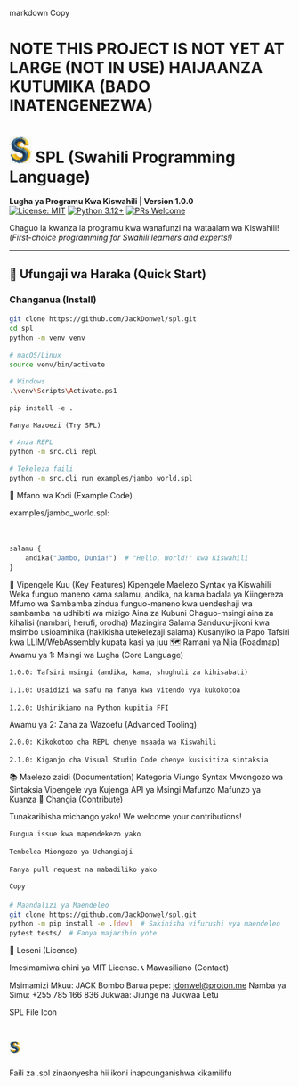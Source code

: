 markdown
Copy
# NOTE THIS PROJECT IS NOT YET AT LARGE (NOT IN USE) HAIJAANZA KUTUMIKA (BADO INATENGENEZWA)
# <img src="docs/logo.svg" width="40"> SPL (Swahili Programming Language)

**Lugha ya Programu Kwa Kiswahili | Version 1.0.0**  
[![License: MIT](https://img.shields.io/badge/License-MIT-yellow.svg)](LICENSE)
[![Python 3.12+](https://img.shields.io/badge/Python-3.12%2B-blue.svg)](https://www.python.org)
[![PRs Welcome](https://img.shields.io/badge/PRs-welcome-brightgreen.svg)](CONTRIBUTING.md)

Chaguo la kwanza la programu kwa wanafunzi na wataalam wa Kiswahili!  
*(First-choice programming for Swahili learners and experts!)*

---

## 🚀 Ufungaji wa Haraka (Quick Start)

### **Changanua (Install)**
```bash
git clone https://github.com/JackDonwel/spl.git
cd spl
python -m venv venv
```
```bash
# macOS/Linux
source venv/bin/activate
```
```sh
# Windows
.\venv\Scripts\Activate.ps1
```
```python
pip install -e .
```
```spl
Fanya Mazoezi (Try SPL)

```
```bash
# Anza REPL
python -m src.cli repl
```
```bash
# Tekeleza faili
python -m src.cli run examples/jambo_world.spl
```
🌟 Mfano wa Kodi (Example Code)

examples/jambo_world.spl:
```python


salamu {
    andika("Jambo, Dunia!")  # "Hello, World!" kwa Kiswahili
}
```

🔑 Vipengele Kuu (Key Features)
Kipengele	Maelezo
Syntax ya Kiswahili	Weka funguo maneno kama salamu, andika, na kama badala ya Kiingereza
Mfumo wa Sambamba	zindua funguo-maneno kwa uendeshaji wa sambamba na udhibiti wa mizigo
Aina za Kubuni	Chaguo-msingi aina za kihalisi (nambari, herufi, orodha)
Mazingira Salama	Sanduku-jikoni kwa msimbo usioaminika (hakikisha utekelezaji salama)
Kusanyiko la Papo	Tafsiri kwa LLIM/WebAssembly kupata kasi ya juu
🗺️ Ramani ya Njia (Roadmap)
Awamu ya 1: Msingi wa Lugha (Core Language)

    1.0.0: Tafsiri msingi (andika, kama, shughuli za kihisabati)

    1.1.0: Usaidizi wa safu na fanya kwa vitendo vya kukokotoa

    1.2.0: Ushirikiano na Python kupitia FFI

Awamu ya 2: Zana za Wazoefu (Advanced Tooling)

    2.0.0: Kikokotoo cha REPL chenye msaada wa Kiswahili

    2.1.0: Kiganjo cha Visual Studio Code chenye kusisitiza sintaksia

📚 Maelezo zaidi (Documentation)
Kategoria	Viungo
Syntax	Mwongozo wa Sintaksia
Vipengele vya Kujenga	API ya Msingi
Mafunzo	Mafunzo ya Kuanza
👐 Changia (Contribute)

Tunakaribisha michango yako!
We welcome your contributions!

    Fungua issue kwa mapendekezo yako

    Tembelea Miongozo ya Uchangiaji

    Fanya pull request na mabadiliko yako

```bash
Copy

# Maandalizi ya Maendeleo
git clone https://github.com/JackDonwel/spl.git
python -m pip install -e .[dev]  # Sakinisha vifurushi vya maendeleo
pytest tests/  # Fanya majaribio yote
```
📝 Leseni (License)

Imesimamiwa chini ya MIT License.
📞 Mawasiliano (Contact)

Msimamizi Mkuu: JACK Bombo
Barua pepe: jdonwel@proton.me
Namba ya Simu: +255 785 166 836
Jukwaa: Jiunge na Jukwaa Letu

SPL File Icon
# <img src="docs/logo.svg" width="20">
Faili za .spl zinaonyesha hii ikoni inapounganishwa kikamilifu
